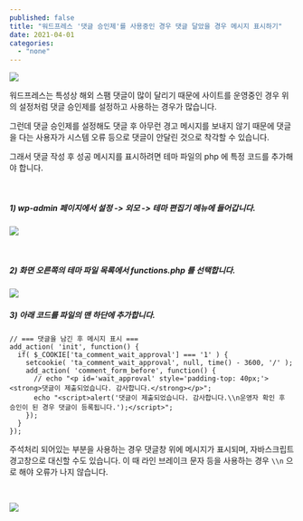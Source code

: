 ```yaml
---
published: false
title: "워드프레스 '댓글 승인제'를 사용중인 경우 댓글 달았을 경우 메시지 표시하기"
date: 2021-04-01
categories: 
  - "none"
---
```


![](./assets/img/wp-content/uploads/2021/04/스크린샷-2021-04-01-오후-7.05.25.png)

워드프레스는 특성상 해외 스팸 댓글이 많이 달리기 때문에 사이트를 운영중인 경우 위의 설정처럼 댓글 승인제를 설정하고 사용하는 경우가 많습니다.

그런데 댓글 승인제를 설정해도 댓글 후 아무런 경고 메시지를 보내지 않기 때문에 댓글을 다는 사용자가 시스템 오류 등으로 댓글이 안달린 것으로 착각할 수 있습니다.

그래서 댓글 작성 후 성공 메시지를 표시하려면 테마 파일의 php 에 특정 코드를 추가해야 합니다.

 

##### **1) wp-admin 페이지에서 설정 -> 외모 -> 테마 편집기 메뉴에 들어갑니다.**

![](./assets/img/wp-content/uploads/2021/04/스크린샷-2021-04-01-오후-7.08.14.png)

 

##### **2) 화면 오른쪽의 테마 파일 목록에서 functions.php 를 선택합니다.**

![](./assets/img/wp-content/uploads/2021/04/스크린샷-2021-04-01-오후-7.09.22.png)

##### **3) 아래 코드를 파일의 맨 하단에 추가합니다.**

```
// === 댓글을 남긴 후 메시지 표시 ===
add_action( 'init', function() {
  if( $_COOKIE['ta_comment_wait_approval'] === '1' ) {
    setcookie( 'ta_comment_wait_approval', null, time() - 3600, '/' );
    add_action( 'comment_form_before', function() {
      // echo "<p id='wait_approval' style='padding-top: 40px;'><strong>댓글이 제출되었습니다. 감사합니다.</strong></p>";
      echo "<script>alert('댓글이 제출되었습니다. 감사합니다.\\n운영자 확인 후 승인이 된 경우 댓글이 등록됩니다.');</script>";
    });
  }
});
```

주석처리 되어있는 부분을 사용하는 경우 댓글창 위에 메시지가 표시되며, 자바스크립트 경고창으로 대신할 수도 있습니다. 이 때 라인 브레이크 문자 등을 사용하는 경우 `\\n` 으로 해야 오류가 나지 않습니다.

 

![](./assets/img/wp-content/uploads/2021/04/스크린샷-2021-04-01-오후-7.12.07.png)
